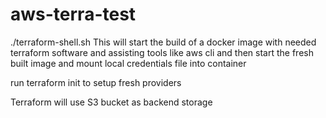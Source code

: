 # aws-terra-test

./terraform-shell.sh 
This will start the build of a docker image with needed terraform software and assisting tools like aws cli and then start the fresh built image and mount local credentials file into container 

run terraform init to setup fresh providers

Terraform will use S3 bucket as backend storage 


